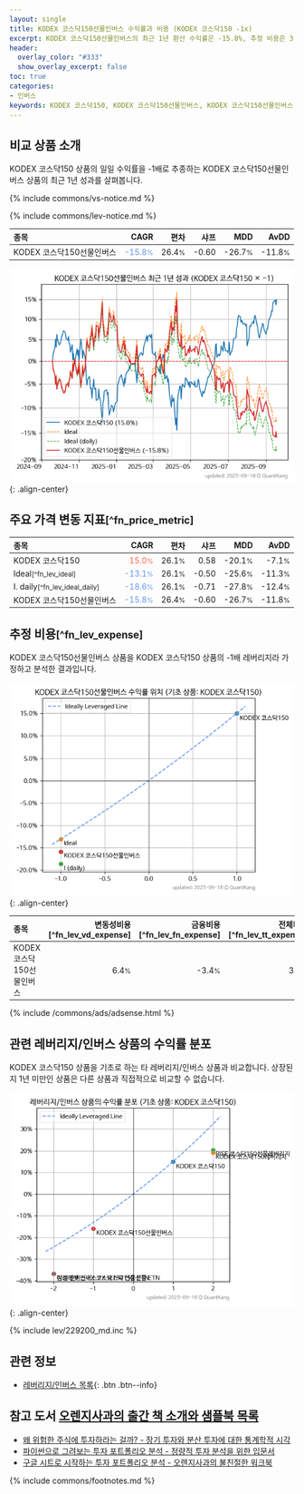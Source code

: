 ```yaml
---
layout: single
title: KODEX 코스닥150선물인버스 수익률과 비용 (KODEX 코스닥150 -1x)
excerpt: KODEX 코스닥150선물인버스의 최근 1년 환산 수익률은 -15.8%, 추정 비용은 3.2%입니다.
header:
  overlay_color: "#333"
  show_overlay_excerpt: false
toc: true
categories:
- 인버스
keywords: KODEX 코스닥150, KODEX 코스닥150선물인버스, KODEX 코스닥150선물인버스 KODEX 코스닥150 비교, 251340, 229200, 251340 251340 비교
---
```


## 비교 상품 소개


KODEX 코스닥150 상품의 일일 수익률을 -1배로 추종하는 KODEX 코스닥150선물인버스 상품의 최근 1년 성과를 살펴봅니다.





{% include commons/vs-notice.md %}

{% include commons/lev-notice.md %}

| **종목** | **CAGR** | **편차** | **샤프** | **MDD** | **AvDD** |
| :------------ | ------: | -----------: | -------: | ------: | -------: |
| KODEX 코스닥150선물인버스 | <span style="color: cornflowerblue">-15.8<small>%</small></span> | 26.4<small>%</small> | -0.60 | -26.7<small>%</small> | -11.8<small>%</small> |

<!-- more -->


![KODEX 코스닥150선물인버스](/lev/images/251340.png){: .align-center}


## 주요 가격 변동 지표<small>[^fn_price_metric]</small>


| **종목** | **CAGR** | **편차** | **샤프** | **MDD** | **AvDD** |
| :------------ | ------: | -----------: | -------: | ------: | -------: |
| KODEX 코스닥150 | <span style="color: tomato">15.0<small>%</small></span> | 26.1<small>%</small> | 0.58 | -20.1<small>%</small> | -7.1<small>%</small> |
| Ideal<small>[^fn_lev_ideal]</small> | <span style="color: cornflowerblue">-13.1<small>%</small></span> | 26.1<small>%</small> | -0.50 | -25.6<small>%</small> | -11.3<small>%</small> |
| I. daily<small>[^fn_lev_ideal_daily]</small> | <span style="color: cornflowerblue">-18.6<small>%</small></span> | 26.1<small>%</small> | -0.71 | -27.8<small>%</small> | -12.4<small>%</small> |
| KODEX 코스닥150선물인버스 | <span style="color: cornflowerblue">-15.8<small>%</small></span> | 26.4<small>%</small> | -0.60 | -26.7<small>%</small> | -11.8<small>%</small> |


## 추정 비용<small>[^fn_lev_expense]</small><a id="expense"></a>

KODEX 코스닥150선물인버스 상품을 KODEX 코스닥150 상품의 -1배 레버리지라 가정하고 분석한 결과입니다.

![KODEX 코스닥150선물인버스](/lev/images/251340_ideal.png){: .align-center}

| **종목** | **변동성비용**[^fn_lev_vd_expense] | **금융비용**[^fn_lev_fn_expense] | **전체비용**[^fn_lev_tt_expense] |
| :------------ | ------: | -----------: | -------: |
| KODEX 코스닥150선물인버스 | 6.4<small>%</small> | -3.4<small>%</small> | 3.2<small>%</small> |

{% include /commons/ads/adsense.html %}



## 관련 레버리지/인버스 상품의 수익률 분포

KODEX 코스닥150 상품을 기초로 하는 타 레버리지/인버스 상품과 비교합니다. 상장된지 1년 미만인 상품은 다른 상품과 직접적으로 비교할 수 없습니다.

![KODEX 코스닥150](/lev/images/229200_ideal.png){: .align-center}

{% include lev/229200_md.inc %}


## 관련 정보

- [레버리지/인버스 목록](/lev/){: .btn .btn--info}


## 참고 도서 [오렌지사과의 출간 책 소개와 샘플북 목록](https://kongdori.tistory.com/691)

- [왜 위험한 주식에 투자하라는 걸까? - 장기 투자와 분산 투자에 대한 통계학적 시각](https://kongdori.tistory.com/421)
- [파이썬으로 그려보는 투자 포트폴리오 분석  - 정량적 투자 분석을 위한 입문서](https://kongdori.tistory.com/643)
- [구글 시트로 시작하는 투자 포트폴리오 분석 - 오렌지사과의 불친절한 워크북](https://kongdori.tistory.com/449)

{% include commons/footnotes.md %}